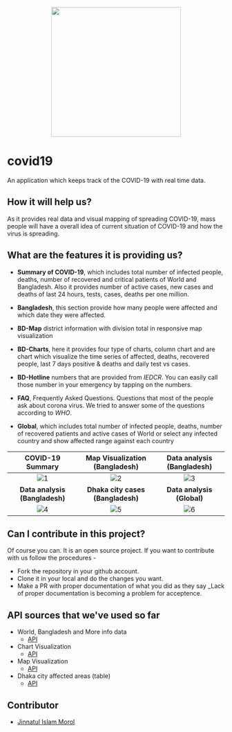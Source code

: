 <p align="center">
  <img width="300" height="300" src="https://user-images.githubusercontent.com/31995155/85232025-eeb34a00-b41d-11ea-88a4-89450b2d2dfa.png">
</p>

# covid19
An application which keeps track of the COVID-19 with real time data.

## How it will help us?

As it provides real data and visual mapping of spreading COVID-19, mass people will have a overall idea of current 
situation of COVID-19 and how the virus is spreading.

## What are the features it is providing us? 

- **Summary of COVID-19**, which includes total number of infected people, deaths, number of recovered and critical patients 
        of World and Bangladesh. Also it provides number of active cases, new cases and deaths of last 24 hours, tests, cases, 
        deaths per one million.

- **Bangladesh**, this section provide how many people were affected and which date they were affected.

- **BD-Map** district information with division total in responsive map visualization

- **BD-Charts**, here it provides four type of charts, column chart and are chart which visualize the time series of affected,
        deaths, recovered people, last 7 days positive & deaths and daily test vs cases. 

- **BD-Hotline** numbers that are provided from _IEDCR_. You can easily call those number in your emergency by tapping 
        on the numbers. 

- **FAQ**, Frequently Asked Questions. Questions that most of the people ask about corona virus. We tried to answer some of 
        the questions according to _WHO_.

- **Global**, which includes total number of infected people, deaths, number of recovered patients and active cases 
        of World or select any infected country and show affected range against each country 

 |                                             **COVID-19 Summary**                                          |                       **Map Visualization (Bangladesh)**                                         |                                   **Data analysis (Bangladesh)**                                       | 
 | :-----------------------------------------------------------------------------------------------------------: | :-----------------------------------------------------------------------------------------------------------: | :-----------------------------------------------------------------------------------------------------------: |
| ![1](https://user-images.githubusercontent.com/31995155/84078593-0096f500-a9fb-11ea-80ec-b40d85e8c0be.png) | ![2](https://user-images.githubusercontent.com/31995155/82359667-0156ef80-9a2a-11ea-8a68-0bf6e800da18.png) | ![3](https://user-images.githubusercontent.com/31995155/82359675-03b94980-9a2a-11ea-8b08-a1bacd3942b9.png) |
 |                                    **Data analysis (Bangladesh)**                                          |                       **Dhaka city cases (Bangladesh)**                                         |                                   **Data analysis (Global)**                                       | 
| ![4](https://user-images.githubusercontent.com/31995155/82359682-061ba380-9a2a-11ea-9a34-ca0ec6df5328.png) | ![5](https://user-images.githubusercontent.com/31995155/82359814-3bc08c80-9a2a-11ea-9dce-f4648cf7fc59.png) | ![6](https://user-images.githubusercontent.com/31995155/82359689-087dfd80-9a2a-11ea-9fbb-7972c917fec5.png) |

## Can I contribute in this project?

Of course you can. It is an open source project. If you want to contribute with us follow the procedures -

- Fork the repository in your github account.
- Clone it in your local and do the changes you want.
- Make a PR with proper documentation of what you did as they say _Lack of proper documentation is becoming 
  a problem for acceptence.

## API sources that we've used so far

- World, Bangladesh and More info data
  - [API](https://coronavirus-19-api.herokuapp.com/countries)
- Chart Visualization
  - [API](https://jinnatul.github.io/Kid-Projects/covidBD/bdcovid.json)
- Map Visualization
  - [API](https://corona-bd.herokuapp.com/district)
- Dhaka city affected areas (table)
  - [API](https://teamtigers.github.io/covid19-dataset-bd/dhakacity/dhakacity.json)

## Contributor
- [Jinnatul Islam Morol](https://www.facebook.com/mdjinnatul.islam)

